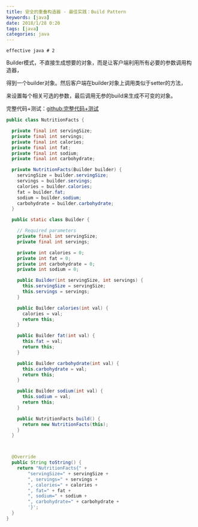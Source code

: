 ```yaml
---
title: 安全的重叠构造器 - 最佳实践：Build Pattern
keywords: [java]
date: 2018/1/28 0:20
tags: [java]
categories: java
---
```

```
effective java # 2
```
Builder模式，不直接生成想要的对象，而是让客户端利用所有必要的参数调用构造器，

得到一个builder对象。然后客户端在builder对象上调用类似于setter的方法，

来设置每个相关可选的参数，最后调用无参的build来生成不可变的对象。

完整代码+测试：<a href="https://github.com/hisenyuan/IDEAPractice/tree/master/src/main/java/com/hisen/interview/effective/no2buildpatter" target="_blank">github:完整代码+测试</a>
```java
public class NutritionFacts {

  private final int servingSize;
  private final int servings;
  private final int calories;
  private final int fat;
  private final int sodium;
  private final int carbohydrate;

  private NutritionFacts(Builder builder) {
    servingSize = builder.servingSize;
    servings = builder.servings;
    calories = builder.calories;
    fat = builder.fat;
    sodium = builder.sodium;
    carbohydrate = builder.carbohydrate;
  }

  public static class Builder {

    // Required parameters
    private final int servingSize;
    private final int servings;

    private int calories = 0;
    private int fat = 0;
    private int carbohydrate = 0;
    private int sodium = 0;

    public Builder(int servingSize, int servings) {
      this.servingSize = servingSize;
      this.servings = servings;
    }

    public Builder calories(int val) {
      calories = val;
      return this;
    }

    public Builder fat(int val) {
      this.fat = val;
      return this;
    }

    public Builder carbohydrate(int val) {
      this.carbohydrate = val;
      return this;
    }

    public Builder sodium(int val) {
      this.sodium = val;
      return this;
    }

    public NutritionFacts build() {
      return new NutritionFacts(this);
    }
  }



  @Override
  public String toString() {
    return "NutritionFacts{" +
        "servingSize=" + servingSize +
        ", servings=" + servings +
        ", calories=" + calories +
        ", fat=" + fat +
        ", sodium=" + sodium +
        ", carbohydrate=" + carbohydrate +
        '}';
  }
}
```
